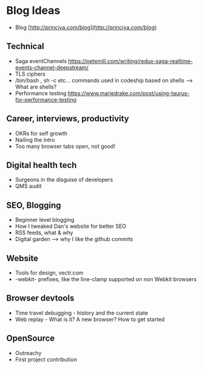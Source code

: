 # Blog Ideas

- Blog [http://princiya.com/blog](http://princiya.com/blog)

## Technical

- Saga eventChannels https://petemill.com/writing/redux-saga-realtime-events-channel-deepstream/
- TLS ciphers
- /bin/bash , sh -c etc... commands used in codeship based on shells --> What are shells?
- Performance testing https://www.mariedrake.com/post/using-taurus-for-performance-testing

## Career, interviews, productivity

- OKRs for self growth
- Nailing the intro
- Too many browser tabs open, not good!

## Digital health tech

- Surgeons in the disguise of developers
- QMS audit

## SEO, Blogging

- Beginner level blogging
- How I tweaked Dan's website for better SEO
- RSS feeds, what & why
- Digital garden --> why I like the github commits

## Website

- Tools for design, vectr.com
- -webkit- prefixes, like the line-clamp supported on non Webkit browsers

## Browser devtools

- Time travel debugging - history and the current state
- Web replay - What is it? A new browser? How to get started

## OpenSource

- Outreachy
- First project contribution
